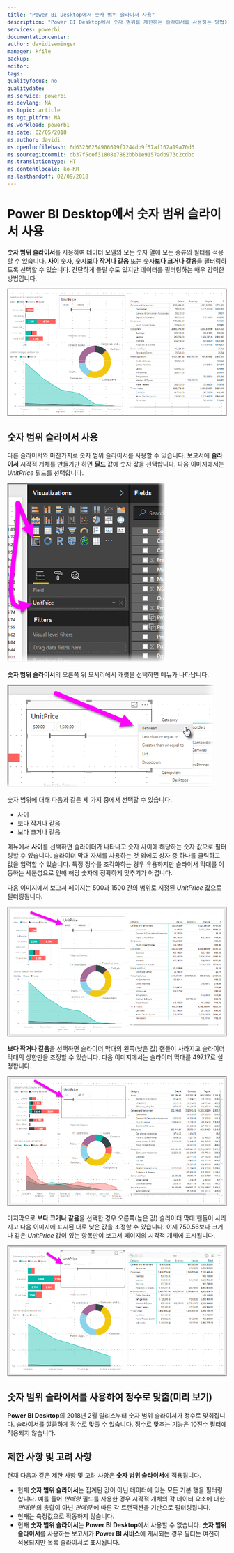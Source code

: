 ```yaml
---
title: "Power BI Desktop에서 숫자 범위 슬라이서 사용"
description: "Power BI Desktop에서 숫자 범위를 제한하는 슬라이서를 사용하는 방법을 알아봅니다"
services: powerbi
documentationcenter: 
author: davidiseminger
manager: kfile
backup: 
editor: 
tags: 
qualityfocus: no
qualitydate: 
ms.service: powerbi
ms.devlang: NA
ms.topic: article
ms.tgt_pltfrm: NA
ms.workload: powerbi
ms.date: 02/05/2018
ms.author: davidi
ms.openlocfilehash: 6d63236254906619f7244db9f57af162a19a70d6
ms.sourcegitcommit: db37f5cef31808e7882bbb1e9157adb973c2cdbc
ms.translationtype: HT
ms.contentlocale: ko-KR
ms.lasthandoff: 02/09/2018
---
```

# <a name="use-the-numeric-range-slicer-in-power-bi-desktop"></a>Power BI Desktop에서 숫자 범위 슬라이서 사용
**숫자 범위 슬라이서**를 사용하여 데이터 모델의 모든 숫자 열에 모든 종류의 필터를 적용할 수 있습니다. **사이** 숫자, 숫자**보다 작거나 같음** 또는 숫자**보다 크거나 같음**을 필터링하도록 선택할 수 있습니다. 간단하게 들릴 수도 있지만 데이터를 필터링하는 매우 강력한 방법입니다.

![](media/desktop-slicer-numeric-range/slicer-numeric-range_2.png)

## <a name="using-the-numeric-range-slicer"></a>숫자 범위 슬라이서 사용
다른 슬라이서와 마찬가지로 숫자 범위 슬라이서를 사용할 수 있습니다. 보고서에 **슬라이서** 시각적 개체를 만들기만 하면 **필드** 값에 숫자 값을 선택합니다. 다음 이미지에서는 *UnitPrice* 필드를 선택합니다.

![](media/desktop-slicer-numeric-range/slicer-numeric-range_3.png)

**숫자 범위 슬라이서**의 오른쪽 위 모서리에서 캐럿을 선택하면 메뉴가 나타납니다.

![](media/desktop-slicer-numeric-range/slicer-numeric-range_4.png)

숫자 범위에 대해 다음과 같은 세 가지 중에서 선택할 수 있습니다.

* 사이
* 보다 작거나 같음
* 보다 크거나 같음

메뉴에서 **사이**를 선택하면 슬라이더가 나타나고 숫자 사이에 해당하는 숫자 값으로 필터링할 수 있습니다. 슬라이더 막대 자체를 사용하는 것 외에도 상자 중 하나를 클릭하고 값을 입력할 수 있습니다. 특정 정수를 조각화하는 경우 유용하지만 슬라이서 막대를 이동하는 세분성으로 인해 해당 숫자에 정확하게 맞추기가 어렵니다.

다음 이미지에서 보고서 페이지는 500과 1500 간의 범위로 지정된 *UnitPrice* 값으로 필터링됩니다.

![](media/desktop-slicer-numeric-range/slicer-numeric-range_5.png)

**보다 작거나 같음**을 선택하면 슬라이더 막대의 왼쪽(낮은 값) 핸들이 사라지고 슬라이더 막대의 상한만을 조정할 수 있습니다. 다음 이미지에서는 슬라이더 막대를 497.17로 설정합니다.

![](media/desktop-slicer-numeric-range/slicer-numeric-range_6.png)

마지막으로 **보다 크거나 같음**을 선택한 경우 오른쪽(높은 값) 슬라이더 막대 핸들이 사라지고 다음 이미지에 표시된 대로 낮은 값을 조정할 수 있습니다. 이제 750.56보다 크거나 같은 *UnitPrice* 값이 있는 항목만이 보고서 페이지의 시각적 개체에 표시됩니다.

![](media/desktop-slicer-numeric-range/slicer-numeric-range_7.png)

## <a name="snap-to-whole-numbers-with-the-numeric-range-slicer-preview"></a>숫자 범위 슬라이서를 사용하여 정수로 맞춤(미리 보기)

**Power BI Desktop**의 2018년 2월 릴리스부터 숫자 범위 슬라이서가 정수로 맞춰집니다. 슬라이서를 깔끔하게 정수로 맞출 수 있습니다. 정수로 맞추는 기능은 10진수 필터에 적용되지 않습니다.


## <a name="limitations-and-considerations"></a>제한 사항 및 고려 사항
현재 다음과 같은 제한 사항 및 고려 사항은 **숫자 범위 슬라이서**에 적용됩니다.

* 현재 **숫자 범위 슬라이서**는 집계된 값이 아닌 데이터에 있는 모든 기본 행을 필터링합니다. 예를 들어 *판매량* 필드를 사용한 경우 시각적 개체의 각 데이터 요소에 대한 *판매량* 의 총합이 아닌 *판매량* 에 따른 각 트랜잭션을 기반으로 필터링됩니다.
* 현재는 측정값으로 작동하지 않습니다.
* 현재 **숫자 범위 슬라이서**는 **Power BI Desktop**에서 사용할 수 없습니다. **숫자 범위 슬라이서**를 사용하는 보고서가 **Power BI 서비스**에 게시되는 경우 필터는 여전히 적용되지만 목록 슬라이서로 표시됩니다.

